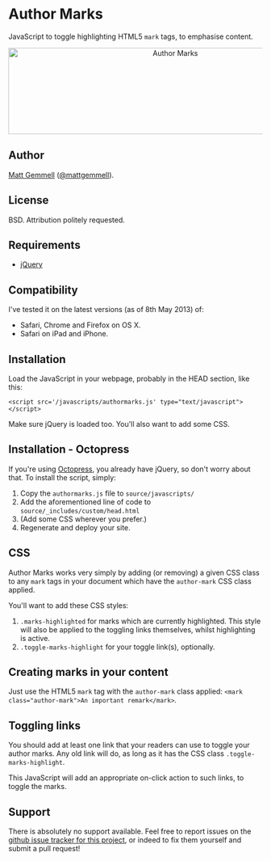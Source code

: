 # Author Marks

JavaScript to toggle highlighting HTML5 `mark` tags, to emphasise content.

<div style="text-align:center;">
<a href="http://www.flickr.com/photos/mattgemmell/8745247030/" title="Author Marks by Matt Gemmell, on Flickr"><img src="http://farm8.staticflickr.com/7283/8745247030_f10f9127dd_o.png" width="646" height="171" alt="Author Marks"></a>
</div>


## Author

[Matt Gemmell](http://mattgemmell.com/) ([@mattgemmell](http://twitter.com/mattgemmell)).


## License

BSD. Attribution politely requested.


## Requirements

* [jQuery](http://jquery.com)


## Compatibility

I've tested it on the latest versions (as of 8th May 2013) of:

- Safari, Chrome and Firefox on OS X.
- Safari on iPad and iPhone.


## Installation

Load the JavaScript in your webpage, probably in the HEAD section, like this:

	<script src='/javascripts/authormarks.js' type="text/javascript"></script>

Make sure jQuery is loaded too. You'll also want to add some CSS.


## Installation - Octopress

If you're using [Octopress](http://octopress.org), you already have jQuery, so don't worry about that. To install the script, simply:

1. Copy the `authormarks.js` file to `source/javascripts/`
2. Add the aforementioned line of code to `source/_includes/custom/head.html`
3. (Add some CSS wherever you prefer.)
4. Regenerate and deploy your site.


## CSS

Author Marks works very simply by adding (or removing) a given CSS class to any `mark` tags in your document which have the `author-mark` CSS class applied.

You'll want to add these CSS styles:

1. `.marks-highlighted` for marks which are currently highlighted. This style will also be applied to the toggling links themselves, whilst highlighting is active.
2. `.toggle-marks-highlight` for your toggle link(s), optionally.


## Creating marks in your content

Just use the HTML5 `mark` tag with the `author-mark` class applied: `<mark class="author-mark">An important remark</mark>`.


## Toggling links

You should add at least one link that your readers can use to toggle your author marks. Any old link will do, as long as it has the CSS class `.toggle-marks-highlight`.

This JavaScript will add an appropriate on-click action to such links, to toggle the marks.


## Support

There is absolutely no support available. Feel free to report issues on the [github issue tracker for this project](https://github.com/mattgemmell/author-marks/issues), or indeed to fix them yourself and submit a pull request!

